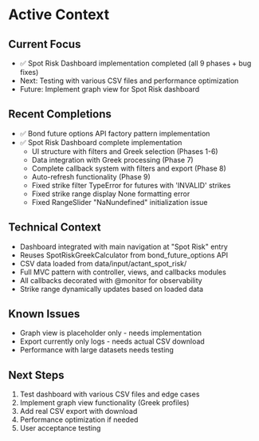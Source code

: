 # Active Context

## Current Focus
- ✅ Spot Risk Dashboard implementation completed (all 9 phases + bug fixes)
- Next: Testing with various CSV files and performance optimization
- Future: Implement graph view for Spot Risk dashboard

## Recent Completions
- ✅ Bond future options API factory pattern implementation
- ✅ Spot Risk Dashboard complete implementation
  - UI structure with filters and Greek selection (Phases 1-6)
  - Data integration with Greek processing (Phase 7)
  - Complete callback system with filters and export (Phase 8)
  - Auto-refresh functionality (Phase 9)
  - Fixed strike filter TypeError for futures with 'INVALID' strikes
  - Fixed strike range display None formatting error
  - Fixed RangeSlider "NaNundefined" initialization issue

## Technical Context
- Dashboard integrated with main navigation at "Spot Risk" entry
- Reuses SpotRiskGreekCalculator from bond_future_options API
- CSV data loaded from data/input/actant_spot_risk/
- Full MVC pattern with controller, views, and callbacks modules
- All callbacks decorated with @monitor for observability
- Strike range dynamically updates based on loaded data

## Known Issues
- Graph view is placeholder only - needs implementation
- Export currently only logs - needs actual CSV download
- Performance with large datasets needs testing

## Next Steps
1. Test dashboard with various CSV files and edge cases
2. Implement graph view functionality (Greek profiles)
3. Add real CSV export with download
4. Performance optimization if needed
5. User acceptance testing